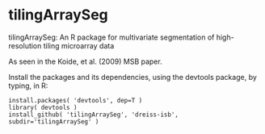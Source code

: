 tilingArraySeg
==============

tilingArraySeg: An R package for multivariate segmentation of high-resolution tiling microarray data

As seen in the Koide, et al. (2009) MSB paper.

Install the packages and its dependencies, using the devtools package, by typing, in R:

   ```
   install.packages( 'devtools', dep=T )
   library( devtools )
   install_github( 'tilingArraySeg', 'dreiss-isb', subdir='tilingArraySeg' )
   ```
